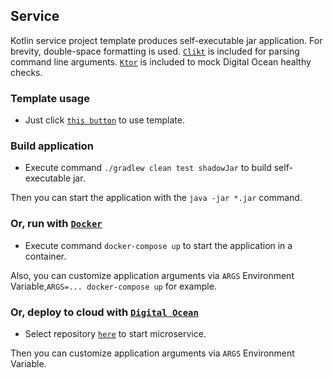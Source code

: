 ## Service

Kotlin service project template produces self-executable jar application. For brevity, double-space
formatting is used. [`Clikt`](https://ajalt.github.io/clikt/whyclikt/) is included for parsing
command line arguments. [`Ktor`](https://ktor.io/) is included to mock Digital Ocean healthy checks.

### Template usage

* Just click [`this button`](https://github.com/demidko/Projekt/generate) to use template.

### Build application

* Execute command `./gradlew clean test shadowJar` to build self-executable jar.

Then you can start the application with the `java -jar *.jar` command.

### Or, run with [`Docker`](https://www.docker.com/products/docker-desktop)

* Execute command `docker-compose up` to start the application in a container.

Also, you can customize application arguments via `ARGS` Environment
Variable,`ARGS=... docker-compose up` for example.

### Or, deploy to cloud with [`Digital Ocean`](https://cloud.digitalocean.com/)

* Select repository [`here`](https://cloud.digitalocean.com/apps) to start microservice.

Then you can customize application arguments via `ARGS` Environment Variable.


